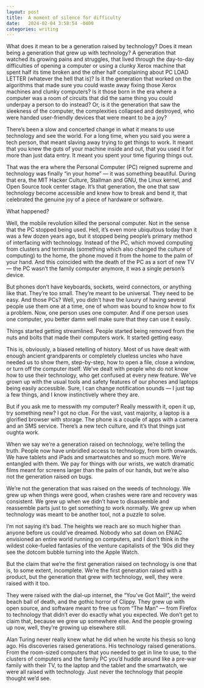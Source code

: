 ```yaml
---
layout: post
title:  A moment of silence for difficulty
date:   2024-02-04 3:58:54 -0400
categories: writing
---
```



What does it mean to be a generation raised by technology? Does it mean being a generation that grew up with technology? A generation that watched its growing pains and struggles, that lived through the day-to-day difficulties of opening a computer or using a clunky Xerox machine that spent half its time broken and the other half complaining about PC LOAD LETTER (whatever the hell that is)? Is it the generation that worked on the algorithms that made sure you could waste away fixing those Xerox machines and clunky computers? Is it those born in the era where a computer was a room of circuits that did the same thing you could underpay a person to do instead? Or, is it the generation that saw the sleekness of the computer, the complexities collapsed and destroyed, who were handed user-friendly devices that were meant to be a joy?

There’s been a slow and concerted change in what it means to use technology and see the world. For a long time, when you said you were a tech person, that meant slaving away trying to get things to work. It meant that you knew the guts of your machine inside and out, that you used it for more than just data entry. It meant you spent your time figuring things out.

That was the era where the Personal Computer (PC) reigned supreme and technology was finally “in your home” — it was something beautiful. During that era, the MIT Hacker Culture, Stallman and GNU, the Linux kernel, and Open Source took center stage. It’s that generation, the one that saw technology become accessible and knew how to break and bend it, that celebrated the genuine joy of a piece of hardware or software. 

What happened?

Well, the mobile revolution killed the personal computer. Not in the sense that the PC stopped being used. Hell, it’s even more ubiquitous today than it was a few dozen years ago, but it stopped being people’s primary method of interfacing with technology. Instead of the PC, which moved computing from clusters and terminals (something which also changed the culture of computing) to the home, the phone moved it from the home to the palm of your hand. And this coincided with the death of the PC as a sort of new TV — the PC wasn’t the family computer anymore, it was a single person’s device.

But phones don’t have keyboards, sockets, weird connectors, or anything like that. They’re too small. They’re meant to be universal. They need to be easy. And those PCs? Well, you didn’t have the luxury of having several people use them one at a time, one of whom was bound to know how to fix a problem. Now, one person uses one computer. And if one person uses one computer, you better damn well make sure that they can use it easily. 

Things started getting streamlined. People started being removed from the nuts and bolts that made their computers work. It started getting easy.

This is, obviously, a biased retelling of history. Most of us have dealt with enough ancient grandparents or completely clueless uncles who have needed us to show them, step-by-step, how to open a file, close a window, or turn off the computer itself. We’ve dealt with people who do not know how to use their technology, who get confused at every new feature. We’ve grown up with the usual tools and safety features of our phones and laptops being easily accessible. Sure, I can change notification sounds — I just tap a few things, and I know instinctively where they are.

But if you ask me to messwith my computer? Really messwith it, open it up, try something new? I got no clue. For the vast, vast majority, a laptop is a glorified browser with storage. The phone is a couple of apps with a camera and an SMS service. There’s a new tech culture, and it’s that things just oughta work.

When we say we’re a generation raised on technology, we’re telling the truth. People now have unbridled access to technology, from birth onwards. We have tablets and iPads and smartwatches and so much more. We’re entangled with them. We pay for things with our wrists, we watch dramatic films meant for screens larger than the palm of our hands, but we’re also not the generation raised on bugs.

We’re not the generation that was raised on the weeds of technology. We grew up when things were good, when crashes were rare and recovery was consistent. We grew up when we didn’t have to disassemble and reassemble parts just to get something to work normally. We grew up when technology was meant to be another tool, not a puzzle to solve.

I’m not saying it’s bad. The heights we reach are so much higher than anyone before us could’ve dreamed. Nobody who sat down on ENIAC envisioned an entire world running on computers, and I don’t think in the wildest coke-fueled fantasies of the venture capitalists of the ‘90s did they see the dotcom bubble turning into the Apple Watch.

But the claim that we’re the first generation raised on technology is one that is, to some extent, incomplete. We’re the first generation raised with a product, but the generation that grew with technology, well, they were raised with it too.

They were raised with the dial-up internet, the “You’ve Got Mail!”, the weird beach ball of death, and the gothic horror of Clippy. They grew up with open source, and software meant to free us from “The Man” — from Firefox to technology that didn’t ever do exactly what you expected. We don’t get to claim that, because we grew up somewhere else. And the people growing up now, well, they’re growing up elsewhere still.

Alan Turing never really knew what he did when he wrote his thesis so long ago. His discoveries raised generations. His technology raised generations. From the room-sized computers that you needed to get in line to use, to the clusters of computers and the family PC you’d huddle around like a pre-war family with their TV, to the laptop and the tablet and the smartwatch, we were all raised with technology. Just never the technology that people thought we’d see.